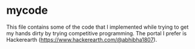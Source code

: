 # mycode
This file contains some of the code that I implemented while trying to get my hands dirty by trying competitive programming.
The portal I prefer is Hackerearth (https://www.hackerearth.com/@abhibha1807). 
